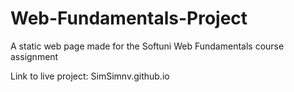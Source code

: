 # Web-Fundamentals-Project
A static web page made for the Softuni Web Fundamentals course assignment 

Link to live project: SimSimnv.github.io